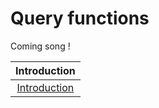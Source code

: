 # Query functions

Coming song !

| Introduction |
| :---------------------: |
| [Introduction](https://github.com/SimonDevelop/doff/blob/master/docs/introduction.md) |
